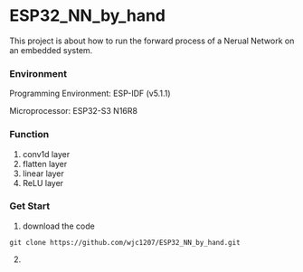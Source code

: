 # ESP32_NN_by_hand

This project is about how to run the forward process of a Nerual Network on an embedded system.

### Environment

Programming Environment: ESP-IDF (v5.1.1)

Microprocessor: ESP32-S3 N16R8

### Function

1. conv1d layer
2. flatten layer
3. linear layer
4. ReLU layer

### Get Start

1. download the code
```
git clone https://github.com/wjc1207/ESP32_NN_by_hand.git
```
2. 

